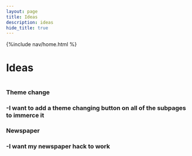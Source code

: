 ```yaml
---
layout: page
title: Ideas 
description: ideas
hide_title: true
---
```



{%include nav/home.html %}

<h1>Ideas<h1>

<h3>Theme change<h3>
-I want to add a theme changing button on all of the subpages to immerce it


<h3>Newspaper<h3>
-I want my newspaper hack to work
